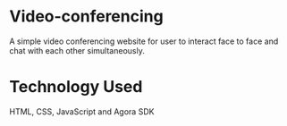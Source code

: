 # Video-conferencing

A simple video conferencing website for user to interact face to face and chat with each other simultaneously.

# Technology Used

HTML, CSS, JavaScript and Agora SDK
